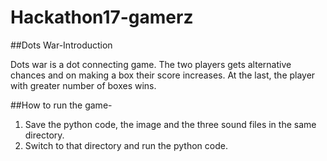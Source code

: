 # Hackathon17-gamerz
##Dots War-Introduction

Dots war is a dot connecting game. The two players gets alternative chances and on making a box their score increases.
At the last, the player with greater number of boxes wins.

##How to run the game-

1. Save the python code, the image and the three sound files in the same directory.
2. Switch to that directory and run the python code.
